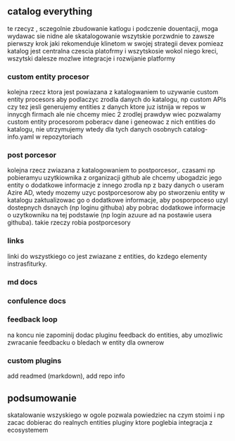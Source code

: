 ## catalog everything

te rzecyz , sczegolnie zbudowanie katlogu i podczenie douentacji, moga wydawac sie nidne ale skatalogowanie wszytskie porzwdnie to zawsze pierwszy krok jaki rekomenduje klinetom w swojej strategii devex
pomieaz katalog jest centralna czescia platofrmy i wszytskosie wokol niego kreci, wszytski dalesze mozlwe integracje i rozwijanie platformy

### custom entity procesor

kolejna rzecz ktora jest powiazana z katalogwaniem to uzywanie custom entity procesors aby podlaczyc zrodla danych do katalogu, np custom APIs czy tez jesli generujemy entities z danych ktore juz istnija w repos w innycgh firmach ale nie chcemy miec 2 zrodlej prawdyw wiec pozwalamy custom entity procesorom poberacv dane i geneowac z nich entities do katalogu, nie utrzymujemy wtedy dla tych danych osobnych catalog-info.yaml w repozytoriach

### post porcesor

kolejna rzecz zwiazana z katalogowaniem to postporcesor,. czasami np pobieramyu uzytkiownika z organizacji github ale chcemy ubogadzic jego entity o dodatkowe informacje z innego zrodla np z bazy danych o useram Azire AD, wtedy mozemy uzyc postporcesorow aby po stworzeniu entity w katalogu zaktualizowac go o dodatkowe informacje, aby posporpoceso uzyl dostepnych dsnaych (np loginu githuba) aby pobrac dodatkowe informacje o uzytkowniku na tej podstawie (np login azuure ad na postawie usera githuba). takie rzeczy robia postporcesory

### links

linki do wszystkiego co jest zwiazane z entities, do kzdego elementy instrasfiturky.

### md docs

### confulence docs

### feedback loop

na koncu nie zapominij dodac pluginu feedback do entities, aby umozliwic zwracanie feedbacku o bledach w entity dla ownerow

### custom plugins

add readmed (markdown), add repo info

## podsumowanie

skatalowanie wszyskiego w ogole pozwala powiedziec na czym stoimi i np zacac dobierac do realnych entities pluginy ktore poglebia integracja z ecosystemem
